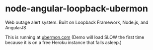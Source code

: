 # node-angular-loopback-ubermon
Web outage alert system. Built on Loopback Framework, Node.js, and AngularJS

This is running at [ubermon.com](http://www.ubermon.com/) (Demo will load SLOW the first time because it is on a free Heroku instance that falls asleep.)
